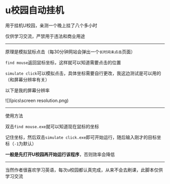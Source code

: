 # u校园自动挂机
用于挂机U校园，亲测一个晚上挂了八个多小时

仅供学习交流，严禁用于违法和商业用途

---

原理是模拟鼠标点击（每30分钟网站会弹出一个`长时间未点击`页面）

`find mouse`返回鼠标坐标，这样就可以知道需要点击的位置

`simulate click`可以模拟点击，具体坐标需要自行更改，我这边测试是可以用的（和屏幕分辨率有关）

以下是我的屏幕分辨率

![](pics\screen resolution.png)

---

使用方法

双击`find mouse.exe`就可以知道现在鼠标的坐标

记住坐标，然后双击`simulate click.exe`即可开始运行，随后输入刚才的目标坐标（`-1`为默认）

**一般是先打开U校园再开始运行该程序**，否则效率会降低

---

当然作者很喜欢学习英语，每次u校园都认真完成，从来不会去刷课，此脚本仅供学习交流
